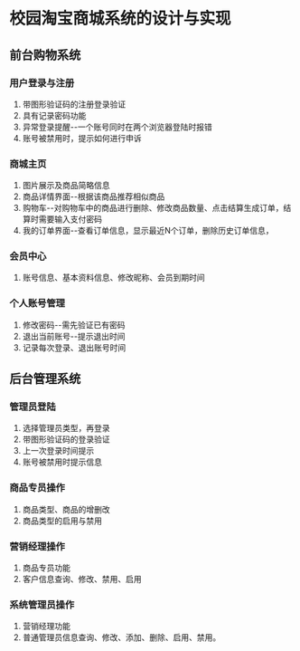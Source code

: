 # 校园淘宝商城系统的设计与实现
## 前台购物系统
### 用户登录与注册
1. 带图形验证码的注册登录验证
2. 具有记录密码功能
3. 异常登录提醒--一个账号同时在两个浏览器登陆时报错
4. 账号被禁用时，提示如何进行申诉
### 商城主页
1. 图片展示及商品简略信息
2. 商品详情界面--根据该商品推荐相似商品
3. 购物车--对购物车中的商品进行删除、修改商品数量、点击结算生成订单，结算时需要输入支付密码
4. 我的订单界面--查看订单信息，显示最近N个订单，删除历史订单信息，
### 会员中心 
1. 账号信息、基本资料信息、修改昵称、会员到期时间
### 个人账号管理
1. 修改密码--需先验证已有密码
2. 退出当前账号--提示退出时间
3. 记录每次登录、退出账号时间
## 后台管理系统
### 管理员登陆
1. 选择管理员类型，再登录
2. 带图形验证码的登录验证
3. 上一次登录时间提示
4. 账号被禁用时提示信息
### 商品专员操作
1. 商品类型、商品的增删改
2. 商品类型的启用与禁用
### 营销经理操作
1. 商品专员功能
2. 客户信息查询、修改、禁用、启用
### 系统管理员操作
1. 营销经理功能
2. 普通管理员信息查询、修改、添加、删除、启用、禁用。
